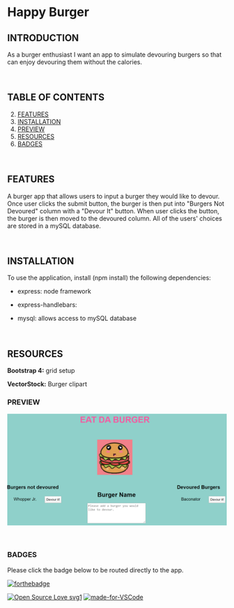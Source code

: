 # Happy Burger

## INTRODUCTION

As a burger enthusiast I want an app to simulate devouring burgers so that can enjoy devouring them without the calories.

<br>

## TABLE OF CONTENTS

2. [FEATURES](#features)
3. [INSTALLATION](#installation)
4. [PREVIEW](#preview)
5. [RESOURCES](#resources)
6. [BADGES](#badges)

<br>

## FEATURES

A burger app that allows users to input a burger they would like to devour. Once user clicks the submit button, the burger is then put into "Burgers Not Devoured" column with a "Devour It" button. When user clicks the button, the burger is then moved to the devoured column.  All of the users' choices are stored in a mySQL database.



<br>

## INSTALLATION

To use the application, install (npm install) the following dependencies:

* express: node framework

* express-handlebars: 

* mysql: allows access to mySQL database

<br>

## RESOURCES

**Bootstrap 4:** grid setup

**VectorStock:** Burger clipart
<br>

### PREVIEW

![image](public/img/eat-da-burger.png)

<br>

### BADGES

Please click the badge below to be routed directly to the app.

[![forthebadge](https://forthebadge.com/images/badges/check-it-out.svg)](https://secure-sands-03885.herokuapp.com/)

[![Open Source Love svg1](https://badges.frapsoft.com/os/v1/open-source.svg?v=103)](https://github.com/ellerbrock/open-source-badges/)
[![made-for-VSCode](https://img.shields.io/badge/Made%20for-VSCode-1f425f.svg)](https://code.visualstudio.com/)


